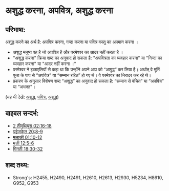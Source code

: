 # अशुद्ध करना, अपवित्र, अशुद्ध करना #

## परिभाषा: ##

अशुद्ध करने का अर्थ है: अपवित्र करना, गन्दा करना या पवित्र वस्तु का अपमान करना । 

* अशुद्ध मनुष्य वह है जो अपवित्र है और परमेश्वर का आदर नहीं करता है ।
* "अशुद्ध करना" क्रिया शब्द का अनुवाद हो सकता है: "अपवित्रता का व्यवहार करना" या "निन्दा का व्यवहार करना" या "आदर नहीं करना ।"
* परमेश्वर ने इस्राएलियों से कहा था कि उन्होंने अपने आप को “अशुद्ध” कर लिया है। अर्थात् वे मूर्ति पूजा के पाप से “अपवित्र” या “सम्मान रहित” हो गए थे। वे परमेश्वर का निरादर कर रहे थे।
* प्रकरण के अनुसार विशेषण शब्द “अशुद्ध” का अनुवाद हो सकता है: “सम्मान से वंचित” या “अपवित्र” या “अभक्त”।
 
(यह भी देखें: [अशुद्ध](../other/defile.md), [पवित्र](../kt/holy.md), [अशुद्ध](../kt/unclean.md))

## बाइबल सन्दर्भ: ##

* [2 तीमुथियुस 02:16-18](rc://en/tn/help/2ti/02/16)
* [यहेजकेल 20:8-9](rc://en/tn/help/ezk/20/08)
* [मलाकी 01:10-12](rc://en/tn/help/mal/01/10)
* [मत्ती 12:5-6](rc://en/tn/help/mat/12/05)
* [गिनती 18:30-32](rc://en/tn/help/num/18/30)

## शब्द तथ्य: ##

* Strong's: H2455, H2490, H2491, H2610, H2613, H2930, H5234, H8610, G952, G953
